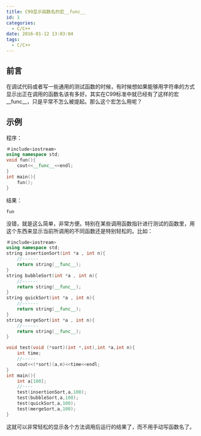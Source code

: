 ```yaml
---
title: C99显示函数名的宏__func__
id: 1
categories:
  - C/C++
date: 2016-01-12 13:03:04
tags:
  - C/C++
---
```


## 前言
在调试代码或者写一些通用的测试函数的时候，有时候想如果能够用字符串的方式显示出正在调用的函数名该有多好。其实在C99标准中就已经有了这样的宏__func__，只是平常不怎么被提起。那么这个宏怎么用呢？

## 示例

程序：
```cpp
＃include<iostream>
using namespace std;
void fun(){
    cout<<__func__<<endl;
}
int main(){
    fun();
}
```
结果：
```
fun
```
没错，就是这么简单，非常方便。特别在某些调用函数指针进行测试的函数里，用这个东西来显示当前所调用的不同函数还是特别轻松的。比如：
```cpp
＃include<iostream>
using namespace std;
string insertionSort(int *a , int n){
    //------
    return string(__func__);
}
string bubbleSort(int *a , int n){
    //------
    return string(__func__);
}
string quickSort(int *a , int n){
    //------
    return string(__func__);
}
string mergeSort(int *a , int n){
    //------
    return string(__func__);
}

void test(void (*sort)(int *,int),int *a,int n){
    int time;
    //-----
    cout<<(*sort)(a,n)<<time<<endl;
}
int main(){
    int a[100];
    //----
    test(insertionSort,a,100);
    test(bubbleSort,a,100);
    test(quickSort,a,100);
    test(mergeSort,a,100);
}
```
这就可以非常轻松的显示各个方法调用后运行的结果了，而不用手动写函数名了。
